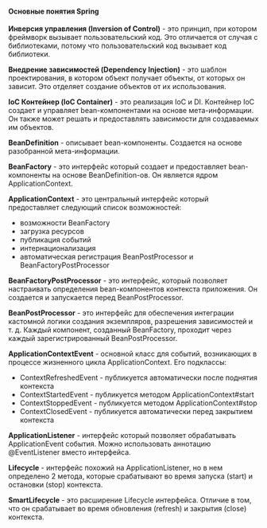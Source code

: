 #### Основные понятия Spring

**Инверсия управления (Inversion of Control)** - это принцип, при котором фреймворк вызывает пользовательский код. Это отличается от случая с библиотеками, потому что пользовательский код вызывает код библиотеки.

**Внедрение зависимостей (Dependency Injection)** - это шаблон проектирования, в котором объект получает объекты, от которых он зависит. Это отделяет создание объектов от их использования.

**IoC Контейнер (IoC Container)** - это реализация IoC и DI. Контейнер IoC создает и управляет bean-компонентами на основе мета-информации. Он также может решать и предоставлять зависимости для создаваемых им объектов.

**BeanDefinition** - описывает bean-компоненты. Создается на основе разобранной мета-информации.

**BeanFactory** - это интерфейс который создает и предоставляет bean-компоненты на основе BeanDefinition-ов. Он является ядром ApplicationContext.

**ApplicationContext** - это центральный интерфейс который предоставляет следующий список возможностей:
- возможности BeanFactory
- загрузка ресурсов
- публикация событий
- интернационализация
- автоматическая регистрация BeanPostProcessor и BeanFactoryPostProcessor

**BeanFactoryPostProcessor** - это интерфейс, который позволяет настраивать определения bean-компонентов контекста приложения. Он создается и запускается перед BeanPostProcessor.

**BeanPostProcessor** - это интерфейс для обеспечения интеграции кастомной логики создания экземпляров, разрешения зависимостей и т. д. Каждый компонент, созданный BeanFactory, проходит через каждый зарегистрированный BeanPostProcessor.

**ApplicationContextEvent** - основной класс для событий, возникающих в процессе жизненного цикла ApplicationContext. Его подклассы:
- ContextRefreshedEvent - публикуется автоматически после поднятия контекста
- ContextStartedEvent - публикуется методом ApplicationContext#start
- ContextStoppedEvent - публикуется методом ApplicationContext#stop
- ContextClosedEvent - публикуется автоматически перед закрытием контекста

**ApplicationListener** - интерфейс который позволяет обрабатывать ApplicationEvent события. Можно использовать аннотацию @EventListener вместо интерфейса.

**Lifecycle** - интерфейс похожий на ApplicationListener, но в нем определено 2 метода, которые срабатывают во время запуска (start) и остановки (stop) контекста.

**SmartLifecycle** - это расширение Lifecycle интерфейса. Отличие в том, что он срабатывает во время обновления (refresh) и закрытия (close) контекста.

